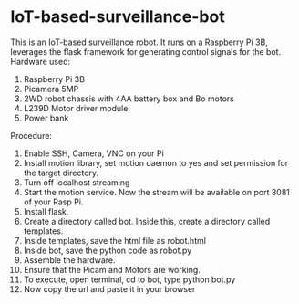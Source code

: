 # IoT-based-surveillance-bot
This is an IoT-based surveillance robot. It runs on a Raspberry Pi 3B, leverages the flask framework for generating control signals for the bot. Hardware used:

1. Raspberry Pi 3B
2. Picamera 5MP
3. 2WD robot chassis with 4AA battery box and Bo motors
4. L239D Motor driver module
5. Power bank

Procedure:
1. Enable SSH, Camera, VNC on your Pi
2. Install motion library, set motion daemon to yes and set permission for the target directory.
3. Turn off localhost streaming
4. Start the motion service. Now the stream will be available on port 8081 of your Rasp Pi.
5. Install flask.
6. Create a directory called bot. Inside this, create a directory called templates.
7. Inside templates, save the html file as robot.html
8. Inside bot, save the python code as robot.py
9. Assemble the hardware.
10. Ensure that the Picam and Motors are working.
11. To execute, open terminal, cd to bot, type python bot.py
12. Now copy the url and paste it in your browser
